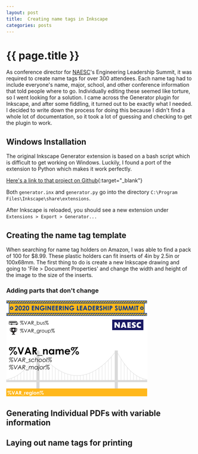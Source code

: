 ```yaml
---
layout: post
title:  Creating name tags in Inkscape
categories: posts
---
```


# {{ page.title }}

As conference director for [NAESC](https://naesc.org)'s Engineering Leadership Summit, it was required to create name tags for over 300 attendees. Each name tag had to include everyone's name, major, school, and other conference information that told people where to go. Individually editing these seemed like torture, so I went looking for a solution. I came across the Generator plugin for Inkscape, and after some fiddling, it turned out to be exactly what I needed. I decided to write down the process for doing this because I didn't find a whole lot of documentation, so it took a lot of guessing and checking to get the plugin to work.

## Windows Installation

The original Inkscape Generator extension is based on a bash script which is difficult to get working on Windows. Luckily, I found a port of the extension to Python which makes it work perfectly. 

[Here's a link to that project on Github](https://github.com/butesa/ink-generator-python){:target="_blank"}

Both `generator.inx` and `generator.py` go into the directory `C:\Program Files\Inkscape\share\extensions`. 

After Inkscape is reloaded, you should see a new extension under `Extensions > Export > Generator...`

## Creating the name tag template

When searching for name tag holders on Amazon, I was able to find a pack of 100 for $8.99. These plastic holders can fit inserts of 4in by 2.5in or 100x68mm. The first thing to do is create a new Inkscape drawing and going to 'File > Document Properties' and change the width and height of the image to the size of the inserts.

### Adding parts that don't change

![nametag front](/assets/nametag_pictures/nametag-front.png "Front of Name Tag")

## Generating Individual PDFs with variable information

## Laying out name tags for printing

